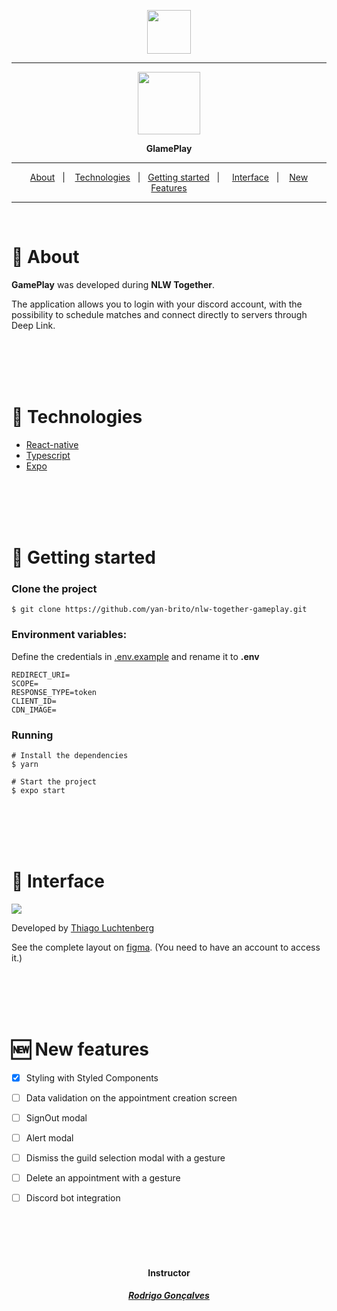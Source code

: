 <p align="center"><img src="https://i.ibb.co/p2rQcNW/nlw-logo.png" height="70"/></p>

---


<p align="center"><img src="https://i.ibb.co/rvt0WpW/icon.png" width="100"></p>
<p align="center"><b>GlamePlay</b></p>


---
<p align="center">
    <a href="#-About">About</a>&nbsp;&nbsp;&nbsp;|&nbsp;&nbsp;&nbsp;
    <a href="#-Technologies">Technologies</a>&nbsp;&nbsp;&nbsp;|&nbsp;&nbsp;
    <a href="#-Getting-started">Getting started</a>&nbsp;&nbsp;&nbsp;|&nbsp;&nbsp;&nbsp;&nbsp;
    <a href="#-Interface">Interface</a>&nbsp;&nbsp;&nbsp;|&nbsp;&nbsp;&nbsp;
    <a href="#-New-features">New Features</a>
</p>

---

</br>

# 📍 About

<p><b>GamePlay</b> was developed during <b>NLW Together</b>.</p>
The application allows you to login with your discord account, with the possibility to schedule matches and connect directly to servers through Deep Link.</p>

</br>
</br>
</br>
</br>

# 🧪 Technologies
- [React-native](https://reactnative.dev/)
- [Typescript](https://www.typescriptlang.org/)
- [Expo](https://expo.dev/)

</br>
</br>
</br>
</br>

# 🚀 Getting started

### Clone the project

    $ git clone https://github.com/yan-brito/nlw-together-gameplay.git


### Environment variables: 
Define the credentials in <u>.env.example</u> and rename it to <b>.env</b>
````
REDIRECT_URI=
SCOPE=
RESPONSE_TYPE=token
CLIENT_ID=
CDN_IMAGE=
````
### Running

    # Install the dependencies
    $ yarn

    # Start the project
    $ expo start


</br>
</br>
</br>
</br>

# 🔖 Interface

<p>
    <img src="https://ik.imagekit.io/cnbmdh4b9w/GamePlayFigma_n37WowQc7.png?updatedAt=1626991756128">
</p>

Developed by [Thiago Luchtenberg](https://www.linkedin.com/in/tiagoluchtenberg/?originalSubdomain=br) 

</p>

See the complete layout on [figma](<https://www.figma.com/file/QhTjxPzgnHHn0H2Bs3126c/GamePlay---NLW-Together-(Copy)?node-id=58913%3A83>). (You need to have an account to access it.)

</br>
</br>
</br>
</br>


# 🆕 New features

- [x] Styling with Styled Components

- [ ] Data validation on the appointment creation screen

- [ ] SignOut modal

- [ ] Alert modal

- [ ] Dismiss the guild selection modal with a gesture

- [ ] Delete an appointment with a gesture

- [ ] Discord bot integration


</br>
</br>
</br>
</br>



<h4 align="center"> Instructor</h2>

<h5 align="center">

[Rodrigo Gonçalves](https://www.linkedin.com/in/rodrigo-gon%C3%A7alves-santana/)

<h3>


